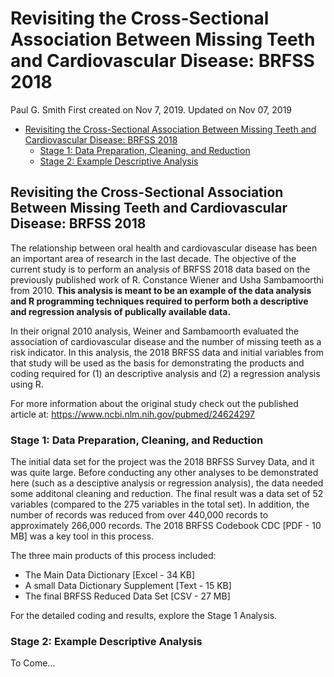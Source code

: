 Revisiting the Cross-Sectional Association Between Missing Teeth and
Cardiovascular Disease: BRFSS 2018
================
Paul G. Smith
First created on Nov 7, 2019. Updated on Nov 07, 2019

  - [Revisiting the Cross-Sectional Association Between Missing Teeth
    and Cardiovascular Disease: BRFSS
    2018](#revisiting-the-cross-sectional-association-between-missing-teeth-and-cardiovascular-disease-brfss-2018)
      - [Stage 1: Data Preparation, Cleaning, and
        Reduction](#stage-1-data-preparation-cleaning-and-reduction)
      - [Stage 2: Example Descriptive
        Analysis](#stage-2-example-descriptive-analysis)

## Revisiting the Cross-Sectional Association Between Missing Teeth and Cardiovascular Disease: BRFSS 2018

The relationship between oral health and cardiovascular disease has been
an important area of research in the last decade. The objective of the
current study is to perform an analysis of BRFSS 2018 data based on the
previously published work of R. Constance Wiener and Usha Sambamoorthi
from 2010. **This analysis is meant to be an example of the data
analysis and R programming techniques required to perform both a
descriptive and regression analysis of publically available data.**

In their orignal 2010 analysis, Weiner and Sambamoorth evaluated the
association of cardiovascular disease and the number of missing teeth as
a risk indicator. In this analysis, the 2018 BRFSS data and initial
variables from that study will be used as the basis for demonstrating
the products and coding required for (1) an descriptive analysis and (2)
a regression analysis using R.

For more information about the original study check out the published
article at: <https://www.ncbi.nlm.nih.gov/pubmed/24624297>

### Stage 1: Data Preparation, Cleaning, and Reduction

The initial data set for the project was the 2018 BRFSS Survey Data, and
it was quite large. Before conducting any other analyses to be
demonstrated here (such as a desciptive analysis or regression
analysis), the data needed some additonal cleaning and reduction. The
final result was a data set of 52 variables (compared to the 275
variables in the total set). In addition, the number of records was
reduced from over 440,000 records to approximately 266,000 records. The
2018 BRFSS Codebook CDC \[PDF - 10 MB\] was a key tool in this process.

The three main products of this process included:

  - The Main Data Dictionary \[Excel - 34 KB\]
  - A small Data Dictionary Supplement \[Text - 15 KB\]
  - The final BRFSS Reduced Data Set \[CSV - 27 MB\]

For the detailed coding and results, explore the Stage 1 Analysis.

### Stage 2: Example Descriptive Analysis

To Come…
